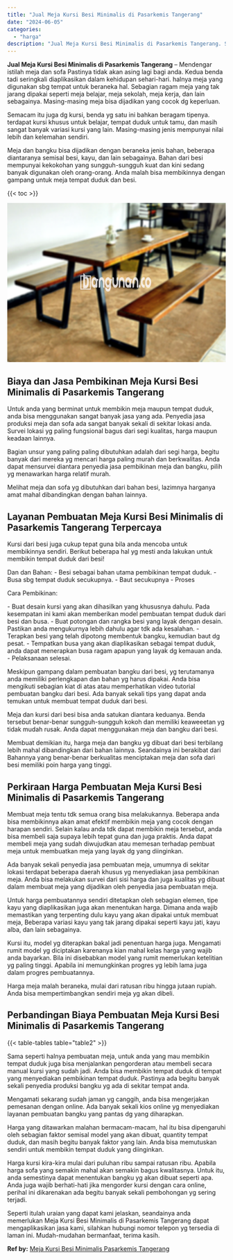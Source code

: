 ```yaml
---
title: "Jual Meja Kursi Besi Minimalis di Pasarkemis Tangerang"
date: "2024-06-05"
categories: 
  - "harga"
description: "Jual Meja Kursi Besi Minimalis di Pasarkemis Tangerang. Seperti itulah uraian yang dapat kami jelaskan, seandainya anda memerlukan Meja Kursi Besi Minimalis..."
---
```


**Jual Meja Kursi Besi Minimalis di Pasarkemis Tangerang** – Mendengar istilah meja dan sofa Pastinya tidak akan asing lagi bagi anda. Kedua benda tadi seringkali diaplikasikan dalam kehidupan sehari-hari. halnya meja yang digunakan sbg tempat untuk beraneka hal. Sebagian ragam meja yang tak jarang dipakai seperti meja belajar, meja sekolah, meja kerja, dan lain sebagainya. Masing-masing meja bisa dijadikan yang cocok dg keperluan.

Semacam itu juga dg kursi, benda yg satu ini bahkan beragam tipenya. terdapat kursi khusus untuk belajar, tempat duduk untuk tamu, dan masih sangat banyak variasi kursi yang lain. Masing-masing jenis mempunyai nilai lebih dan kelemahan sendiri.

Meja dan bangku bisa dijadikan dengan beraneka jenis bahan, beberapa diantaranya semisal besi, kayu, dan lain sebagainya. Bahan dari besi mempunyai kekokohan yang sungguh-sungguh kuat dan kini sedang banyak digunakan oleh orang-orang. Anda malah bisa membikinnya dengan gampang untuk meja tempat duduk dan besi.

{{< toc >}}

![Jual Meja Kursi Besi Minimalis di Pasarkemis Tangerang](/images/jual-meja-besi-murah19.png)

## Biaya dan Jasa Pembikinan Meja Kursi Besi Minimalis di Pasarkemis Tangerang

Untuk anda yang berminat untuk membikin meja maupun tempat duduk, anda bisa menggunakan sangat banyak jasa yang ada. Penyedia jasa produksi meja dan sofa ada sangat banyak sekali di sekitar lokasi anda. Survei lokasi yg paling fungsional bagus dari segi kualitas, harga maupun keadaan lainnya.

Bagian unsur yang paling paling dibutuhkan adalah dari segi harga, begitu banyak dari mereka yg mencari harga paling murah dan berkwalitas. Anda dapat mensurvei diantara penyedia jasa pembikinan meja dan bangku, pilih yg menawarkan harga relatif murah.

Melihat meja dan sofa yg dibutuhkan dari bahan besi, lazimnya harganya amat mahal dibandingkan dengan bahan lainnya.

## Layanan Pembuatan Meja Kursi Besi Minimalis di Pasarkemis Tangerang Terpercaya

Kursi dari besi juga cukup tepat guna bila anda mencoba untuk membikinnya sendiri. Berikut beberapa hal yg mesti anda lakukan untuk membikin tempat duduk dari besi!

Dan dan Bahan: - Besi sebagai bahan utama pembikinan tempat duduk. - Busa sbg tempat duduk secukupnya. - Baut secukupnya - Proses

Cara Pembikinan:

\- Buat desain kursi yang akan dihasilkan yang khususnya dahulu. Pada kesempatan ini kami akan memberikan model pembuatan tempat duduk dari besi dan busa. - Buat potongan dan rangka besi yang layak dengan desain. Pastikan anda mengukurnya lebih dahulu agar tdk ada kesalahan. - Terapkan besi yang telah dipotong membentuk bangku, kemudian baut dg pesat. - Tempatkan busa yang akan diaplikasikan sebagai tempat duduk, anda dapat menerapkan busa ragam apapun yang layak dg kemauan anda. - Pelaksanaan selesai.

Meskipun gampang dalam pembuatan bangku dari besi, yg terutamanya anda memiliki perlengkapan dan bahan yg harus dipakai. Anda bisa mengikuti sebagian kiat di atas atau memperhatikan video tutorial pembuatan bangku dari besi. Ada banyak sekali tips yang dapat anda temukan untuk membuat tempat duduk dari besi.

Meja dan kursi dari besi bisa anda satukan diantara keduanya. Benda tersebut benar-benar sungguh-sungguh kokoh dan memiliki keaweeetan yg tidak mudah rusak. Anda dapat menggunakan meja dan bangku dari besi.

Membuat demikian itu, harga meja dan bangku yg dibuat dari besi terbilang lebih mahal dibandingkan dari bahan lainnya. Seandainya ini berakibat dari Bahannya yang benar-benar berkualitas menciptakan meja dan sofa dari besi memiliki poin harga yang tinggi.

## Perkiraan Harga Pembuatan Meja Kursi Besi Minimalis di Pasarkemis Tangerang

Membuat meja tentu tdk semua orang bisa melakukannya. Beberapa anda bisa membikinnya akan amat efektif membikin meja yang cocok dengan harapan sendiri. Selain kalau anda tdk dapat membikin meja tersebut, anda bisa membeli saja supaya lebih tepat guna dan juga praktis. Anda dapat membeli meja yang sudah diwujudkan atau memesan terhadap pembuat meja untuk membuatkan meja yang layak dg yang diinginkan.

Ada banyak sekali penyedia jasa pembuatan meja, umumnya di sekitar lokasi terdapat beberapa daerah khusus yg menyediakan jasa pembikinan meja. Anda bisa melakukan survei dari sisi harga dan juga kualitas yg dibuat dalam membuat meja yang dijadikan oleh penyedia jasa pembuatan meja.

Untuk harga pembuatannya sendiri ditetapkan oleh sebagian elemen, tipe kayu yang diaplikasikan juga akan menentukan harga. Dimana anda wajib memastikan yang terpenting dulu kayu yang akan dipakai untuk membuat meja, Beberapa variasi kayu yang tak jarang dipakai seperti kayu jati, kayu alba, dan lain sebagainya.

Kursi itu, model yg diterapkan bakal jadi penentuan harga juga. Mengamati rumit model yg diciptakan karenanya kian mahal kelas harga yang wajib anda bayarkan. Bila ini disebabkan model yang rumit memerlukan ketelitian yg paling tinggi. Apabila ini memungkinkan progres yg lebih lama juga dalam progres pembuatannya.

Harga meja malah beraneka, mulai dari ratusan ribu hingga jutaan rupiah. Anda bisa mempertimbangkan sendiri meja yg akan dibeli.

## Perbandingan Biaya Pembuatan Meja Kursi Besi Minimalis di Pasarkemis Tangerang

{{< table-tables table="table2" >}}

Sama seperti halnya pembuatan meja, untuk anda yang mau membikin tempat duduk juga bisa menjalankan pengorderan atau membeli secara manual kursi yang sudah jadi. Anda bisa membikin tempat duduk di tempat yang menyediakan pembikinan tempat duduk. Pastinya ada begitu banyak sekali penyedia produksi bangku yg ada di sekitar tempat anda.

Mengamati sekarang sudah jaman yg canggih, anda bisa mengerjakan pemesanan dengan online. Ada banyak sekali kios online yg menyediakan layanan pembuatan bangku yang pantas dg yang diharapkan.

Harga yang ditawarkan malahan bermacam-macam, hal itu bisa dipengaruhi oleh sebagian faktor semisal model yang akan dibuat, quantity tempat duduk, dan masih begitu banyak faktor yang lain. Anda bisa memutuskan sendiri untuk membikin tempat duduk yang diinginkan.

Harga kursi kira-kira mulai dari puluhan ribu sampai ratusan ribu. Apabila harga sofa yang semakin mahal akan semakin bagus kwalitasnya. Untuk itu, anda semestinya dapat menentukan bangku yg akan dibuat seperti apa. Anda juga wajib berhati-hati jika mengorder kursi dengan cara online, perihal ini dikarenakan ada begitu banyak sekali pembohongan yg sering terjadi.

Seperti itulah uraian yang dapat kami jelaskan, seandainya anda memerlukan Meja Kursi Besi Minimalis di Pasarkemis Tangerang dapat mengaplikasikan jasa kami, silahkan hubungi nomor telepon yg tersedia di laman ini. Mudah-mudahan bermanfaat, terima kasih.

**Ref by:** [Meja Kursi Besi Minimalis Pasarkemis Tangerang](https://id.wikipedia.org/wiki/Meja)
